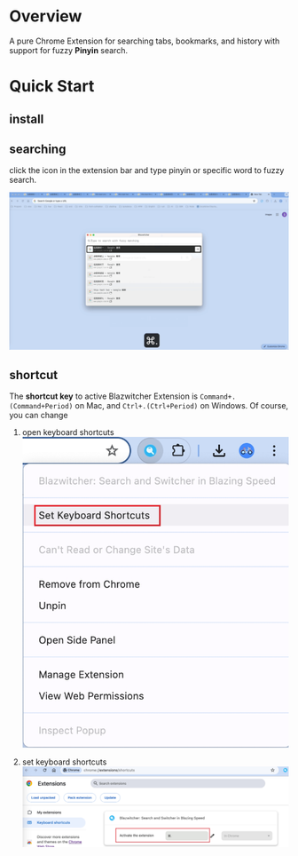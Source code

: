 # Overview
A pure Chrome Extension for searching tabs, bookmarks, and history with support for fuzzy **Pinyin** search.

# Quick Start
## install



## searching
click the icon in the extension bar and type pinyin or specific word to fuzzy search.

![landing](./docs/landing.gif)




## shortcut
The **shortcut key** to active Blazwitcher Extension is `Command+.(Command+Period)` on Mac, and `Ctrl+.(Ctrl+Period)` on Windows. Of course, you can change 
1. open keyboard shortcuts
![open_keyboard_shortcuts](./docs/open_keyboard_shortcuts.jpeg)

2. set keyboard shortcuts
![set_keyboard_shortcuts](./docs/set_keyboard_shortcuts.jpeg)
